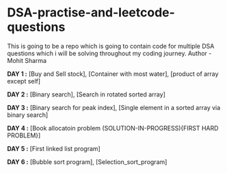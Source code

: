 # DSA-practise-and-leetcode-questions
This is going to be a repo which is going to contain code for multiple DSA questions which i will be solving throughout my coding journey.
Author - Mohit Sharma

**DAY 1 :** [Buy and Sell stock], [Container with most water], [product of array except self]

**DAY 2 :** [Binary search], [Search in rotated sorted array]

**DAY 3 :** [Binary search for peak index], [Single element in a sorted array via binary search]

**DAY 4 :** [Book allocatoin problem (SOLUTION-IN-PROGRESS){FIRST HARD PROBLEM}]

**DAY 5 :** [First linked list program]

**DAY 6 :** [Bubble sort program], [Selection_sort_program]

